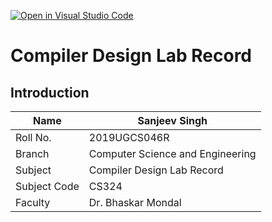 [![Open in Visual Studio Code](https://classroom.github.com/assets/open-in-vscode-f059dc9a6f8d3a56e377f745f24479a46679e63a5d9fe6f495e02850cd0d8118.svg)](https://classroom.github.com/online_ide?assignment_repo_id=5517621&assignment_repo_type=AssignmentRepo)
   # Compiler Design Lab Record
   
   ## Introduction

| Name          | Sanjeev Singh |
| ------------- | ------------- |
| Roll No.      | 2019UGCS046R  |
| Branch        | Computer Science and Engineering  |
| Subject       | Compiler Design Lab Record |
| Subject Code  | CS324 |
| Faculty       | Dr. Bhaskar Mondal   |
